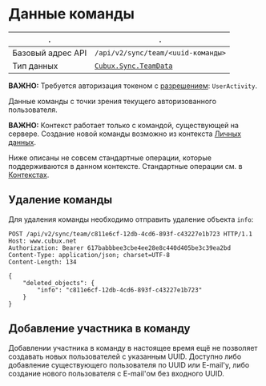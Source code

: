 Данные команды
==============

.                 | .
----------------- | --------------------------------
Базовый адрес API | `/api/v2/sync/team/<uuid-команды>`
Тип данных        | [`Cubux.Sync.TeamData`][Cubux.Sync.TeamData]

**ВАЖНО:** Требуется авторизация токеном с [разрешением][scopes]:
`UserActivity`.

Данные команды с точки зрения текущего авторизованного пользователя.

**ВАЖНО:** Контекст работает только с командой, существующей на сервере.
Создание новой команды возможно из контекста [Личных данных](user.md).

Ниже описаны не совсем стандартные операции, которые поддерживаются в
данном контексте. Стандартные операции см. в
[Контекстах](../02-context.md).


Удаление команды
----------------

Для удаления команды необходимо отправить удаление объекта `info`:

    POST /api/v2/sync/team/c811e6cf-12db-4cd6-893f-c43227e1b723 HTTP/1.1
    Host: www.cubux.net
    Authorization: Bearer 617babbbee3cbe4ee28e8c440d405be3c39ea2bd
    Content-Type: application/json; charset=UTF-8
    Content-Length: 134

    {
        "deleted_objects": {
            "info": "c811e6cf-12db-4cd6-893f-c43227e1b723"
        }
    }


Добавление участника в команду
------------------------------

Добавлении участника в команду в настоящее время ещё не позволяет
создавать новых пользователей с указанным UUID. Доступно либо добавление
существующего пользователя по UUID или E-mail'у, либо создание нового
пользователя с E-mail'ом без входного UUID.


[Cubux.Sync.TeamData]: ../../type/sync/data-team.md
[scopes]: ../../auth/scopes.md
